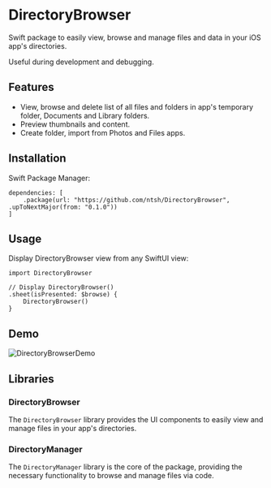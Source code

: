 # DirectoryBrowser

Swift package to easily view, browse and manage files and data in your iOS app's directories. 

Useful during development and debugging.

## Features

- View, browse and delete list of all files and folders in app's temporary folder, Documents and Library folders.
- Preview thumbnails and content.
- Create folder, import from Photos and Files apps.

## Installation

Swift Package Manager:

```
dependencies: [
    .package(url: "https://github.com/ntsh/DirectoryBrowser", .upToNextMajor(from: "0.1.0"))
]
```

## Usage

Display DirectoryBrowser view from any SwiftUI view:

```
import DirectoryBrowser

// Display DirectoryBrowser()
.sheet(isPresented: $browse) {
    DirectoryBrowser()
}
```

## Demo

![DirectoryBrowserDemo](https://user-images.githubusercontent.com/2085458/228767225-6ef60c17-68ce-4bf3-859f-86d1c6b192a4.gif)

## Libraries

### DirectoryBrowser

The `DirectoryBrowser` library provides the UI components to easily view and manage files in your app's directories.

### DirectoryManager

The `DirectoryManager` library is the core of the package, providing the necessary functionality to browse and manage files via code.

